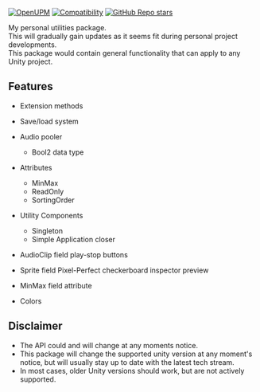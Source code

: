 [![OpenUPM](https://img.shields.io/npm/v/com.cammin.camlib?label=openupm&registry_uri=https://package.openupm.com)](https://openupm.com/packages/com.cammin.camlib/)
[![Compatibility](https://img.shields.io/badge/-2022.1-11191F?logo=Unity)](https://unity3d.com/get-unity/download/archive)
[![GitHub Repo stars](https://img.shields.io/github/stars/Cammin/CamLib?color=%23dca&label=%E2%AD%90)](https://github.com/Cammin/CamLib)

My personal utilities package.  
This will gradually gain updates as it seems fit during personal project developments.  
This package would contain general functionality that can apply to any Unity project.

## Features
  - Extension methods
  - Save/load system
  - Audio pooler
    - Bool2 data type
  
  - Attributes
    - MinMax
    - ReadOnly
    - SortingOrder

  - Utility Components
    - Singleton
    - Simple Application closer

  - AudioClip field play-stop buttons
  - Sprite field Pixel-Perfect checkerboard inspector preview
  - MinMax field attribute
  - Colors



## Disclaimer
- The API could and will change at any moments notice.
- This package will change the supported unity version at any moment's notice, but will usually stay up to date with the latest tech stream. 
- In most cases, older Unity versions should work, but are not actively supported. 
